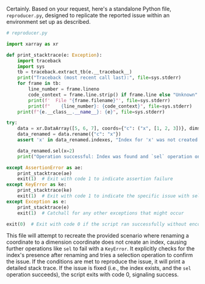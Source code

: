 Certainly. Based on your request, here's a standalone Python file, `reproducer.py`, designed to replicate the reported issue within an environment set up as described.

```python
# reproducer.py

import xarray as xr

def print_stacktrace(e: Exception):
    import traceback
    import sys
    tb = traceback.extract_tb(e.__traceback__)
    print("Traceback (most recent call last):", file=sys.stderr)
    for frame in tb:
        line_number = frame.lineno
        code_context = frame.line.strip() if frame.line else "Unknown"
        print(f'  File "{frame.filename}"', file=sys.stderr)
        print(f"    {line_number}: {code_context}", file=sys.stderr)
    print(f"{e.__class__.__name__}: {e}", file=sys.stderr)

try:
    data = xr.DataArray([5, 6, 7], coords={"c": ("x", [1, 2, 3])}, dims="x")
    data_renamed = data.rename({"c": "x"})
    assert 'x' in data_renamed.indexes, "Index for 'x' was not created as expected following rename operation."

    data_renamed.sel(x=2)
    print("Operation successful: Index was found and `sel` operation on 'x' did not raise KeyError.")

except AssertionError as ae:
    print_stacktrace(ae)
    exit(1)  # Exit with code 1 to indicate assertion failure
except KeyError as ke:
    print_stacktrace(ke)
    exit(1)  # Exit with code 1 to indicate the specific issue with selection
except Exception as e:
    print_stacktrace(e)
    exit(1)  # Catchall for any other exceptions that might occur

exit(0)  # Exit with code 0 if the script ran successfully without encountering the issue.
```

This file will attempt to recreate the provided scenario where renaming a coordinate to a dimension coordinate does not create an index, causing further operations like `sel` to fail with a `KeyError`. It explicitly checks for the index's presence after renaming and tries a selection operation to confirm the issue. If the conditions are met to reproduce the issue, it will print a detailed stack trace. If the issue is fixed (i.e., the index exists, and the `sel` operation succeeds), the script exits with code 0, signaling success.